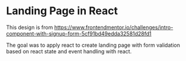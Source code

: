 # Landing Page in React
This design is from https://www.frontendmentor.io/challenges/intro-component-with-signup-form-5cf91bd49edda32581d28fd1

The goal was to apply react to create landing page with form validation based on react state and event handling with react.